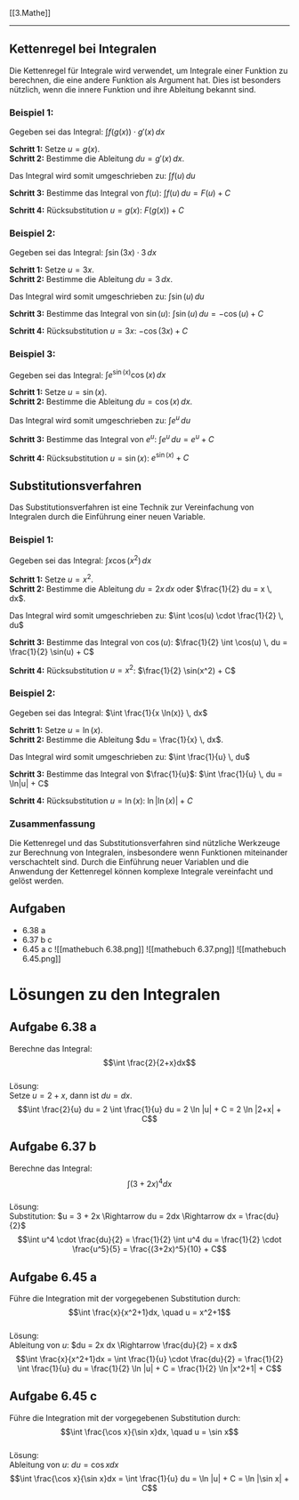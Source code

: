 [[3.Mathe]]
___
## Kettenregel bei Integralen

Die Kettenregel für Integrale wird verwendet, um Integrale einer Funktion zu berechnen, die eine andere Funktion als Argument hat. Dies ist besonders nützlich, wenn die innere Funktion und ihre Ableitung bekannt sind.

### Beispiel 1: 

Gegeben sei das Integral:
$\int f(g(x)) \cdot g'(x) \, dx$

**Schritt 1:** Setze $u = g(x)$.  
**Schritt 2:** Bestimme die Ableitung $du = g'(x) \, dx$. 

Das Integral wird somit umgeschrieben zu:
$\int f(u) \, du$

**Schritt 3:** Bestimme das Integral von $f(u)$:
$\int f(u) \, du = F(u) + C$

**Schritt 4:** Rücksubstitution $u = g(x)$:
$F(g(x)) + C$

### Beispiel 2:

Gegeben sei das Integral:
$\int \sin(3x) \cdot 3 \, dx$

**Schritt 1:** Setze $u = 3x$.  
**Schritt 2:** Bestimme die Ableitung $du = 3 \, dx$. 

Das Integral wird somit umgeschrieben zu:
$\int \sin(u) \, du$

**Schritt 3:** Bestimme das Integral von $\sin(u)$:
$\int \sin(u) \, du = -\cos(u) + C$

**Schritt 4:** Rücksubstitution $u = 3x$:
$-\cos(3x) + C$

### Beispiel 3:

Gegeben sei das Integral:
$\int e^{\sin(x)} \cos(x) \, dx$

**Schritt 1:** Setze $u = \sin(x)$.  
**Schritt 2:** Bestimme die Ableitung $du = \cos(x) \, dx$. 

Das Integral wird somit umgeschrieben zu:
$\int e^u \, du$

**Schritt 3:** Bestimme das Integral von $e^u$:
$\int e^u \, du = e^u + C$

**Schritt 4:** Rücksubstitution $u = \sin(x)$:
$e^{\sin(x)} + C$

## Substitutionsverfahren

Das Substitutionsverfahren ist eine Technik zur Vereinfachung von Integralen durch die Einführung einer neuen Variable.

### Beispiel 1:

Gegeben sei das Integral:
$\int x \cos(x^2) \, dx$

**Schritt 1:** Setze $u = x^2$.  
**Schritt 2:** Bestimme die Ableitung $du = 2x \, dx$ oder $\frac{1}{2} du = x \, dx$. 

Das Integral wird somit umgeschrieben zu:
$\int \cos(u) \cdot \frac{1}{2} \, du$

**Schritt 3:** Bestimme das Integral von $\cos(u)$:
$\frac{1}{2} \int \cos(u) \, du = \frac{1}{2} \sin(u) + C$

**Schritt 4:** Rücksubstitution $u = x^2$:
$\frac{1}{2} \sin(x^2) + C$

### Beispiel 2:

Gegeben sei das Integral:
$\int \frac{1}{x \ln(x)} \, dx$

**Schritt 1:** Setze $u = \ln(x)$.  
**Schritt 2:** Bestimme die Ableitung $du = \frac{1}{x} \, dx$. 

Das Integral wird somit umgeschrieben zu:
$\int \frac{1}{u} \, du$

**Schritt 3:** Bestimme das Integral von $\frac{1}{u}$:
$\int \frac{1}{u} \, du = \ln|u| + C$

**Schritt 4:** Rücksubstitution $u = \ln(x)$:
$\ln|\ln(x)| + C$

### Zusammenfassung

Die Kettenregel und das Substitutionsverfahren sind nützliche Werkzeuge zur Berechnung von Integralen, insbesondere wenn Funktionen miteinander verschachtelt sind. Durch die Einführung neuer Variablen und die Anwendung der Kettenregel können komplexe Integrale vereinfacht und gelöst werden.

## Aufgaben
- 6.38 a
- 6.37 b c
- 6.45 a c
![[mathebuch 6.38.png]]
![[mathebuch 6.37.png]]
![[mathebuch 6.45.png]]
# Lösungen zu den Integralen

## Aufgabe 6.38 a
Berechne das Integral:  
$$\int \frac{2}{2+x}dx$$  
Lösung:  
Setze $u = 2 + x$, dann ist $du = dx$.  
$$\int \frac{2}{u} du = 2 \int \frac{1}{u} du = 2 \ln |u| + C = 2 \ln |2+x| + C$$  

## Aufgabe 6.37 b
Berechne das Integral:  
$$\int (3+2x)^4dx$$  
Lösung:  
Substitution: $u = 3 + 2x \Rightarrow du = 2dx \Rightarrow dx = \frac{du}{2}$  
$$\int u^4 \cdot \frac{du}{2} = \frac{1}{2} \int u^4 du = \frac{1}{2} \cdot \frac{u^5}{5} = \frac{(3+2x)^5}{10} + C$$  

## Aufgabe 6.45 a
Führe die Integration mit der vorgegebenen Substitution durch:  
$$\int \frac{x}{x^2+1}dx, \quad u = x^2+1$$  
Lösung:  
Ableitung von $u$: $du = 2x dx \Rightarrow \frac{du}{2} = x dx$  
$$\int \frac{x}{x^2+1}dx = \int \frac{1}{u} \cdot \frac{du}{2} = \frac{1}{2} \int \frac{1}{u} du = \frac{1}{2} \ln |u| + C = \frac{1}{2} \ln |x^2+1| + C$$  

## Aufgabe 6.45 c
Führe die Integration mit der vorgegebenen Substitution durch:  
$$\int \frac{\cos x}{\sin x}dx, \quad u = \sin x$$  
Lösung:  
Ableitung von $u$: $du = \cos x dx$  
$$\int \frac{\cos x}{\sin x}dx = \int \frac{1}{u} du = \ln |u| + C = \ln |\sin x| + C$$  
